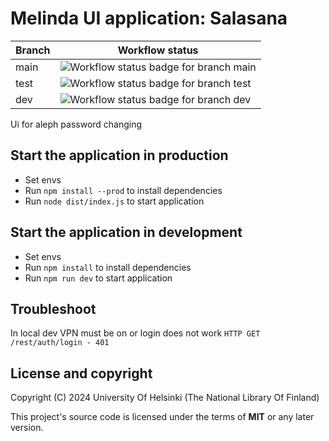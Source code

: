 # Melinda UI application: Salasana

| Branch | Workflow status                                                                                                                                          |
|--------|----------------------------------------------------------------------------------------------------------------------------------------------------------|
| main   | ![Workflow status badge for branch main](https://github.com/NatLibFi/melinda-ui-salasana/actions/workflows/melinda-node-tests.yml/badge.svg?branch=main) |
| test   | ![Workflow status badge for branch test](https://github.com/NatLibFi/melinda-ui-salasana/actions/workflows/melinda-node-tests.yml/badge.svg?branch=test) |
| dev    | ![Workflow status badge for branch dev](https://github.com/NatLibFi/melinda-ui-salasana/actions/workflows/melinda-node-tests.yml/badge.svg?branch=dev)   |

Ui for aleph password changing

## Start the application in production
* Set envs
* Run `npm install --prod` to install dependencies
* Run `node dist/index.js` to start application

## Start the application in development
* Set envs
* Run `npm install` to install dependencies
* Run `npm run dev` to start application

## Troubleshoot
In local dev VPN must be on or login does not work `HTTP GET /rest/auth/login - 401`

## License and copyright

Copyright (C) 2024 University Of Helsinki (The National Library Of Finland)

This project's source code is licensed under the terms of **MIT** or any later version.
